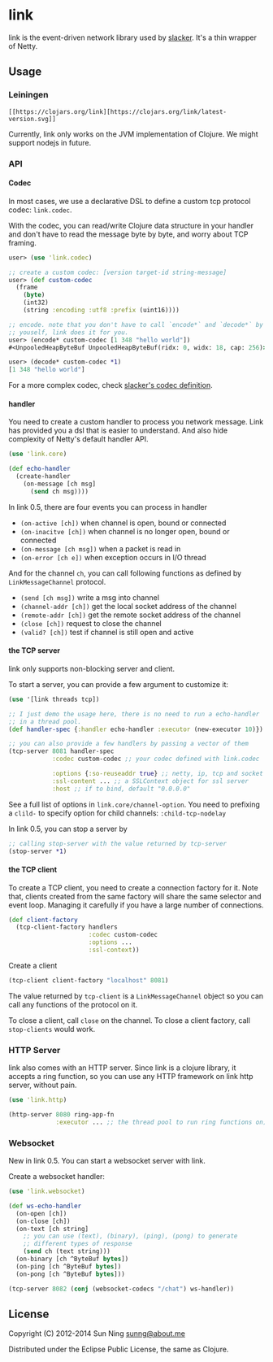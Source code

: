 # link

link is the event-driven network library used by
[slacker](https://github.com/sunng87). It's a thin wrapper of Netty.

## Usage

### Leiningen

```
[[https://clojars.org/link][https://clojars.org/link/latest-version.svg]]
```

Currently, link only works on the JVM implementation of Clojure. We
might support nodejs in future.

### API

#### Codec

In most cases, we use a declarative DSL to define a custom tcp
protocol codec: `link.codec`.

With the codec, you can read/write Clojure data structure in your
handler and don't have to read the message byte by byte, and  worry
about TCP framing.

```clojure
user> (use 'link.codec)

;; create a custom codec: [version target-id string-message]
user> (def custom-codec
  (frame
    (byte)
    (int32)
    (string :encoding :utf8 :prefix (uint16))))

;; encode. note that you don't have to call `encode*` and `decode*` by
;; youself, link does it for you.
user> (encode* custom-codec [1 348 "hello world"])
#<UnpooledHeapByteBuf UnpooledHeapByteBuf(ridx: 0, widx: 18, cap: 256)>

user> (decode* custom-codec *1)
[1 348 "hello world"]
```

For a more complex codec, check <a
href="https://github.com/sunng87/slacker/blob/master/src/slacker/protocol.clj">slacker's
codec definition</a>.

#### handler

You need to create a custom handler to process you network
message. Link has provided you a dsl that is easier to understand. And
also hide complexity of Netty's default handler API.

```clojure
(use 'link.core)

(def echo-handler
  (create-handler
    (on-message [ch msg]
      (send ch msg))))
```

In link 0.5, there are four events you can process in handler

* `(on-active [ch])` when channel is open, bound or connected
* `(on-inacitve [ch])` when channel is no longer open, bound or connected
* `(on-message [ch msg])` when a packet is read in
* `(on-error [ch e])` when exception occurs in I/O thread

And for the channel `ch`, you can call following functions as defined
by `LinkMessageChannel` protocol.

* `(send [ch msg])` write a msg into channel
* `(channel-addr [ch])` get the local socket address of the channel
* `(remote-addr [ch])` get the remote socket address of the channel
* `(close [ch])` request to close the channel
* `(valid? [ch])` test if channel is still open and active

#### the TCP server

link only supports non-blocking server and client.

To start a server, you can provide a few argument to customize it:

```clojure
(use '[link threads tcp])

;; I just demo the usage here, there is no need to run a echo-handler
;; in a thread pool.
(def handler-spec {:handler echo-handler :executor (new-executor 10)})

;; you can also provide a few handlers by passing a vector of them
(tcp-server 8081 handler-spec
            :codec custom-codec ;; your codec defined with link.codec

            :options {:so-reuseaddr true} ;; netty, ip, tcp and socket options
            :ssl-content ... ;; a SSLContext object for ssl server
            :host ;; if to bind, default "0.0.0.0"

```

See a full list of options in `link.core/channel-option`. You need to
prefixing a `clild-` to specify option for child channels:
`:child-tcp-nodelay`

In link 0.5, you can stop a server by
``` clojure
;; calling stop-server with the value returned by tcp-server
(stop-server *1)
```
#### the TCP client

To create a TCP client, you need to create a connection factory for
it. Note that, clients created from the same factory will share the
same selector and event loop. Managing it carefully if you have a
large number of connections.

```clojure
(def client-factory
  (tcp-client-factory handlers
                      :codec custom-codec
                      :options ...
                      :ssl-context))
```

Create a client

```clojure
(tcp-client client-factory "localhost" 8081)
```

The value returned by `tcp-client` is a `LinkMessageChannel` object so
you can call any functions of the protocol on it.

To close a client, call `close` on the channel. To close a client
factory, call `stop-clients` would work.


### HTTP Server

link also comes with an HTTP server. Since link is a clojure library,
it accepts a ring function, so you can use any HTTP framework on link
http server, without pain.

```clojure
(use 'link.http)

(http-server 8080 ring-app-fn
             :executor ... ;; the thread pool to run ring functions on)
```

### Websocket

New in link 0.5. You can start a websocket server with link.

Create a websocket handler:

```clojure
(use 'link.websocket)

(def ws-echo-handler
  (on-open [ch])
  (on-close [ch])
  (on-text [ch string]
    ;; you can use (text), (binary), (ping), (pong) to generate
    ;; different types of response
    (send ch (text string)))
  (on-binary [ch ^ByteBuf bytes])
  (on-ping [ch ^ByteBuf bytes])
  (on-pong [ch ^ByteBuf bytes]))

(tcp-server 8082 (conj (websocket-codecs "/chat") ws-handler))

```

## License

Copyright (C) 2012-2014 Sun Ning <sunng@about.me>

Distributed under the Eclipse Public License, the same as Clojure.
